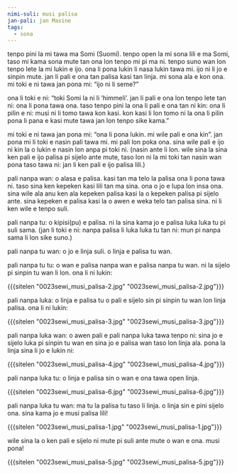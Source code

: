 ```yaml
---
nimi-suli: musi palisa
jan-pali: jan Masine
tags:
  - sona
---
```

tenpo pini la mi tawa ma Somi (Suomi). tenpo open la mi sona lili e ma Somi, taso mi kama sona mute tan ona lon tenpo mi pi ma ni. tenpo suno wan lon tenpo lete la mi lukin e ijo. ona li pona lukin li nasa lukin tawa mi. ijo ni li jo e sinpin mute. jan li pali e ona tan palisa kasi tan linja. mi sona ala e kon ona. mi toki e ni tawa jan pona mi: “ijo ni li seme?”

ona li toki e ni: “toki Somi la ni li ‘himmeli’. jan li pali e ona lon tenpo lete tan ni: ona li pona tawa ona. taso tenpo pini la ona li pali e ona tan ni kin: ona li pilin e ni: musi ni li tomo tawa kon kasi. kon kasi li lon tomo ni la ona li pilin pona li pana e kasi mute tawa jan lon tenpo sike kama.”

mi toki e ni tawa jan pona mi: “ona li pona lukin. mi wile pali e ona kin”. jan pona mi li toki e nasin pali tawa mi. mi pali lon poka ona. sina wile pali e ijo ni kin la o lukin e nasin lon anpa pi toki ni. (nasin ante li lon. wile sina la sina ken pali e ijo palisa pi sijelo ante mute, taso lon ni la mi toki tan nasin wan pona taso tawa ni: jan li ken pali e ijo palisa lili.)

pali nanpa wan: o alasa e palisa. kasi tan ma telo la palisa ona li pona tawa ni. taso sina ken kepeken kasi lili tan ma sina. ona o jo e lupa lon insa ona. sina wile ala anu ken ala kepeken palisa kasi la o kepeken palisa pi sijelo ante. sina kepeken e palisa kasi la o awen e weka telo tan palisa sina. ni li ken wile e tenpo suli.

pali nanpa tu: o kipisi(pu) e palisa. ni la sina kama jo e palisa luka luka tu pi suli sama. (jan li toki e ni: nanpa palisa li luka luka tu tan ni: mun pi nanpa sama li lon sike suno.)

pali nanpa tu wan: o jo e linja suli. o linja e palisa tu wan.

pali nanpa tu tu: o wan e palisa nanpa wan e palisa nanpa tu wan. ni la sijelo pi sinpin tu wan li lon. ona li ni lukin:

{{{sitelen "0023sewi_musi_palisa-2.jpg" "0023sewi_musi_palisa-2.jpg"}}}

pali nanpa luka: o linja e palisa tu o pali e sijelo sin pi sinpin tu wan lon linja palisa. ona li ni lukin:

{{{sitelen "0023sewi_musi_palisa-3.jpg" "0023sewi_musi_palisa-3.jpg"}}}

pali nanpa luka wan: o awen pali e pali nanpa luka tawa tenpo ni: sina jo e sijelo luka pi sinpin tu wan en sina jo e palisa wan taso lon linja ala. pona la linja sina li jo e lukin ni:

{{{sitelen "0023sewi_musi_palisa-4.jpg" "0023sewi_musi_palisa-4.jpg"}}}

pali nanpa luka tu: o linja e palisa sin o wan e ona tawa open linja.

{{{sitelen "0023sewi_musi_palisa-6.jpg" "0023sewi_musi_palisa-6.jpg"}}}

pali nanpa luka tu wan: ma tu la palisa tu taso li linja. o linja sin e pini sijelo ona. sina kama jo e musi palisa lili!

{{{sitelen "0023sewi_musi_palisa-1.jpg" "0023sewi_musi_palisa-1.jpg"}}}

wile sina la o ken pali e sijelo ni mute pi suli ante mute o wan e ona. musi pona!

{{{sitelen "0023sewi_musi_palisa-5.jpg" "0023sewi_musi_palisa-5.jpg"}}}
